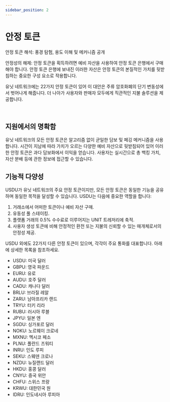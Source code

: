 ```yaml
---
sidebar_position: 2
---
```


# 안정 토큰

안정 토큰 해석: 풍경 탐험, 용도 이해 및 메커니즘 공개

안정성의 해제: 안정 토큰을 획득하려면 예비 자산을 사용하여 안정 토큰 은행에서 구매해야 합니다. 안정 토큰 은행에 보내진 이러한 자산은 안정 토큰의 본질적인 가치를 뒷받침하는 중요한 구성 요소로 작용합니다.

유닛 네트워크에는 22가지 안정 토큰이 있어 이 대안은 주류 암호화폐의 단기 변동성에서 벗어나게 해줍니다. 더 나아가 사용자와 판매자 모두에게 직관적인 지불 솔루션을 제공합니다.

<br />

## 지원에서의 명확함

유닛 네트워크의 모든 안정 토큰은 알고리즘 없이 균일한 담보 및 페깅 메커니즘을 사용합니다. 시간이 지남에 따라 가치가 오르는 다양한 예비 자산으로 뒷받침되어 있어 이러한 안정 토큰은 과다 담보화에서 이익을 얻습니다. 사용자는 실시간으로 총 백킹 가치, 자산 분배 등에 관한 정보에 접근할 수 있습니다.

## 기능적 다양성

USDU가 유닛 네트워크의 주요 안정 토큰이지만, 모든 안정 토큰은 동일한 기능을 공유하며 동일한 목적을 달성할 수 있습니다. USDU는 다음에 중요한 역할을 합니다:

1. 거래소에서 어떠한 토큰이나 예비 자산 구매.
2. 유동성 풀 스테이킹.
3. 플랫폼 거래의 0.5% 수수료로 이루어지는 UNIT 트레저리에 축적.
4. 사용자 생성 토큰에 비해 안정적인 환전 또는 지불의 신뢰할 수 있는 매개체로서의 안정성 제공.

USDU 외에도 22가지 다른 안정 토큰이 있으며, 각각이 주요 통화를 대표합니다. 아래에 상세한 목록을 참조하세요.

- USDU: 미국 달러
- GBPU: 영국 파운드
- EURU: 유로
- AUDU: 호주 달러
- CADU: 캐나다 달러
- BRLU: 브라질 레알
- ZARU: 남아프리카 랜드
- TRYU: 터키 리라
- RUBU: 러시아 루블
- JPYU: 일본 엔
- SGDU: 싱가포르 달러
- NOKU: 노르웨이 크로네
- MXNU: 멕시코 페소
- PLNU: 폴란드 즈워티
- INRU: 인도 루피
- SEKU: 스웨덴 크로나
- NZDU: 뉴질랜드 달러
- HKDU: 홍콩 달러
- CNYU: 중국 위안
- CHFU: 스위스 프랑
- KRWU: 대한민국 원
- IDRU: 인도네시아 루피아
